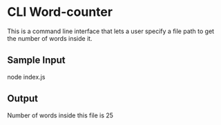 # CLI Word-counter

This is a command line interface that lets a user specify a file path to get the number of words inside it.

## Sample Input

node index.js <file-path>

## Output 

Number of words inside this file is 25

